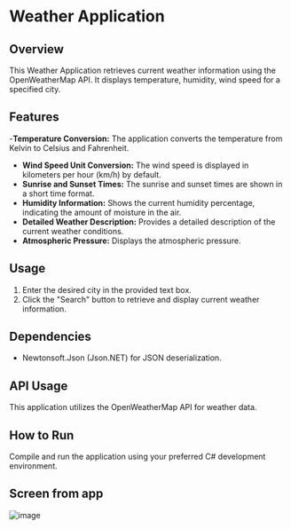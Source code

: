 # Weather Application

## Overview
This Weather Application retrieves current weather information using the OpenWeatherMap API. It displays temperature, humidity, wind speed for a specified city.

## Features
-**Temperature Conversion:** The application converts the temperature from Kelvin to Celsius and Fahrenheit.
- **Wind Speed Unit Conversion:** The wind speed is displayed in kilometers per hour (km/h) by default.
- **Sunrise and Sunset Times:** The sunrise and sunset times are shown in a short time format.
- **Humidity Information:** Shows the current humidity percentage, indicating the amount of moisture in the air.
- **Detailed Weather Description:** Provides a detailed description of the current weather conditions.
- **Atmospheric Pressure:** Displays the atmospheric pressure.

## Usage
1. Enter the desired city in the provided text box.
2. Click the "Search" button to retrieve and display current weather information.

## Dependencies
- Newtonsoft.Json (Json.NET) for JSON deserialization.

## API Usage
This application utilizes the OpenWeatherMap API for weather data. 

## How to Run
Compile and run the application using your preferred C# development environment.

## Screen from app
![image](https://github.com/LAICEROO/Weather_Application/assets/93771973/e00cd36f-7a36-44dd-a97b-f5bb69fe9ae7)

